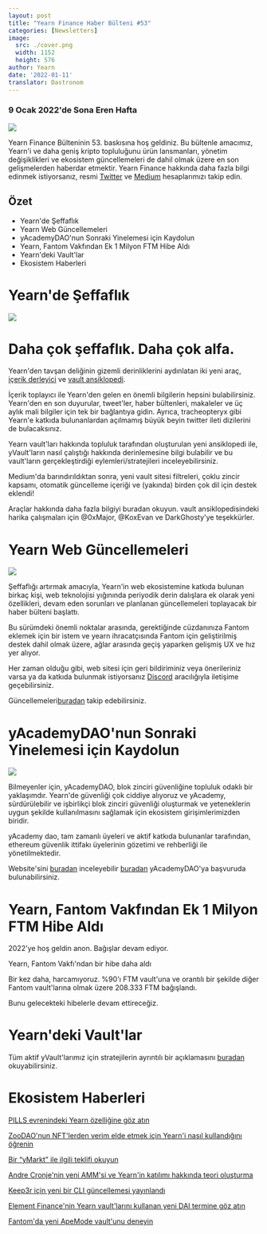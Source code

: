 ```yaml
---
layout: post
title: "Yearn Finance Haber Bülteni #53"
categories: [Newsletters]
image:
  src: ./cover.png
  width: 1152
  height: 576
author: Yearn
date: '2022-01-11'
translator: Dastronom
---
```


### 9 Ocak 2022'de Sona Eren Hafta

![](./image1.jpg?w=1100&h=554)

Yearn Finance Bülteninin 53. baskısına hoş geldiniz. Bu bültenle amacımız, Yearn'i ve daha geniş kripto topluluğunu ürün lansmanları, yönetim değişiklikleri ve ekosistem güncellemeleri de dahil olmak üzere en son gelişmelerden haberdar etmektir. Yearn Finance hakkında daha fazla bilgi edinmek istiyorsanız, resmi [Twitter](https://twitter.com/iearnfinance) ve [Medium](https://medium.com/iearn) hesaplarımızı takip edin.

## Özet

- Yearn'de Şeffaflık
- Yearn Web Güncellemeleri
- yAcademyDAO'nun Sonraki Yinelemesi için Kaydolun
- Yearn, Fantom Vakfından Ek 1 Milyon FTM Hibe Aldı
- Yearn'deki Vault'lar
- Ekosistem Haberleri

# Yearn'de Şeffaflık

![](./image2.jpg?w=550&h=366)

# Daha çok şeffaflık. Daha çok alfa.

Yearn'den tavşan deliğinin gizemli derinliklerini aydınlatan iki yeni araç, [içerik derleyici](https://blog.yearn.finance/) ve [vault ansiklopedi](https://vaults.yearn.finance/).

İçerik toplayıcı ile Yearn'den gelen en önemli bilgilerin hepsini bulabilirsiniz. Yearn'den en son duyurular, tweet'ler, haber bültenleri, makaleler ve üç aylık mali bilgiler için tek bir bağlantıya gidin. Ayrıca, tracheopteryx gibi Yearn'e katkıda bulunanlardan açılmamış büyük beyin twitter ileti dizilerini de bulacaksınız.

Yearn vault'ları hakkında topluluk tarafından oluşturulan yeni ansiklopedi ile, yVault'ların nasıl çalıştığı hakkında derinlemesine bilgi bulabilir ve bu vault'ların gerçekleştirdiği eylemleri/stratejileri inceleyebilirsiniz.

Medium'da barındırıldıktan sonra, yeni vault sitesi filtreleri, çoklu zincir kapsamı, otomatik güncelleme içeriği ve (yakında) birden çok dil için destek eklendi!

Araçlar hakkında daha fazla bilgiyi buradan okuyun. vault ansiklopedisindeki harika çalışmaları için @0xMajor, @KoxEvan ve DarkGhosty'ye teşekkürler.

# Yearn Web Güncellemeleri

![](./image3.jpg?w=550&h=449)

Şeffaflığı artırmak amacıyla, Yearn'in web ekosistemine katkıda bulunan birkaç kişi, web teknolojisi yığınında periyodik derin dalışlara ek olarak yeni özellikleri, devam eden sorunları ve planlanan güncellemeleri toplayacak bir haber bülteni başlattı.

Bu sürümdeki önemli noktalar arasında, gerektiğinde cüzdanınıza Fantom eklemek için bir istem ve yearn ihracatçısında Fantom için geliştirilmiş destek dahil olmak üzere, ağlar arasında geçiş yaparken gelişmiş UX ve hız yer alıyor.

Her zaman olduğu gibi, web sitesi için geri bildiriminiz veya önerileriniz varsa ya da katkıda bulunmak istiyorsanız [Discord](https://discord.com/invite/yearn) aracılığıyla iletişime geçebilirsiniz.

Güncellemeleri[buradan](https://yearnweb.substack.com/p/update-jan-5-2022?showWelcome=true) takip edebilirsiniz.

# yAcademyDAO'nun Sonraki Yinelemesi için Kaydolun

![](./image4.jpg?w=238&h=243)

Bilmeyenler için, yAcademyDAO, blok zinciri güvenliğine topluluk odaklı bir yaklaşımdır. Yearn'de güvenliği çok ciddiye alıyoruz ve yAcademy, sürdürülebilir ve işbirlikçi blok zinciri güvenliği oluşturmak ve yeteneklerin uygun şekilde kullanılmasını sağlamak için ekosistem girişimlerimizden biridir.

yAcademy dao, tam zamanlı üyeleri ve aktif katkıda bulunanlar tarafından, ethereum güvenlik ittifakı üyelerinin gözetimi ve rehberliği ile yönetilmektedir.

Website'sini [buradan](https://yacademy.github.io/) inceleyebilir [buradan](https://docs.google.com/forms/d/e/1FAIpQLSfc5VUYOyG_cRpiRkymJOVoHluFOuiYMRONX-R7xRuvWM25Xg/viewform) yAcademyDAO'ya başvuruda bulunabilirsiniz.

# Yearn, Fantom Vakfından Ek 1 Milyon FTM Hibe Aldı

2022'ye hoş geldin anon. Bağışlar devam ediyor.

Yearn, Fantom Vakfı'ndan bir hibe daha aldı

Bir kez daha, harcamıyoruz. %90'ı FTM vault'una ve orantılı bir şekilde diğer Fantom vault'larına olmak üzere 208.333 FTM bağışlandı.

Bunu gelecekteki hibelerle devam ettireceğiz.

# Yearn'deki Vault'lar

Tüm aktif yVault'larımız için stratejilerin ayrıntılı bir açıklamasını [buradan](https://medium.com/yearn-state-of-the-vaults/the-vaults-at-yearn-9237905ffed3) okuyabilirsiniz.

# Ekosistem Haberleri

[PILLS evrenindeki Yearn özelliğine göz atın](https://twitter.com/pillsuniverse/status/1478321675510763520)

[ZooDAO'nun NFT'lerden verim elde etmek için Yearn'i nasıl kullandığını öğrenin](https://twitter.com/ZooDAO/status/1480244287526916105)

[Bir “yMarkt” ile ilgili teklifi okuyun](https://gov.yearn.finance/t/proposal-ymarkt-the-best-buybacks-can-get/12166)

[Andre Cronje'nin yeni AMM'si ve Yearn'in katılımı hakkında teori oluşturma](https://gov.yearn.finance/t/yfi-solid-theorycrafting/12181)

[Keep3r için yeni bir CLI güncellemesi yayınlandı](https://twitter.com/DeFi_Wonderland/status/1478061081956343812)

[Element Finance'nin Yearn vault'larını kullanan yeni DAI termine göz atın](https://twitter.com/element_fi/status/1478819507829293058)

[Fantom'da yeni ApeMode vault'unu deneyin](https://twitter.com/poolpitako/status/1479271890933923843)
